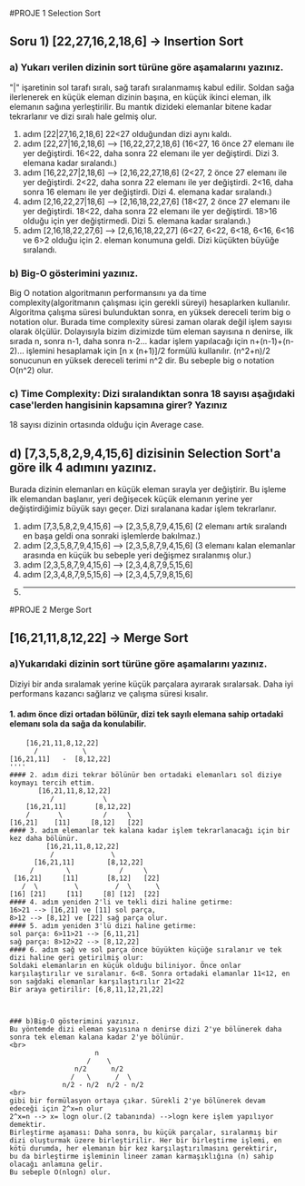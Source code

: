 #PROJE 1 Selection Sort

## Soru 1) [22,27,16,2,18,6] -> Insertion Sort

### a) Yukarı verilen dizinin sort türüne göre aşamalarını yazınız.
"|" işaretinin sol tarafı sıralı, sağ tarafı sıralanmamış kabul edilir. Soldan sağa ilerlenerek en küçük eleman dizinin başına, en küçük ikinci eleman, ilk elemanın sağına yerleştirilir.
Bu mantık dizideki elemanlar bitene kadar tekrarlanır ve dizi sıralı hale gelmiş olur.
1. adım [22|27,16,2,18,6] 22<27 olduğundan dizi aynı kaldı.
2. adım [22,27|16,2,18,6] --> [16,22,27,2,18,6]  (16<27, 16 önce 27 elemanı ile yer değiştirdi. 16<22, daha sonra 22 elemanı ile yer değiştirdi. Dizi 3. elemana kadar sıralandı.)
3. adım [16,22,27|2,18,6] --> [2,16,22,27,18,6]  (2<27, 2 önce 27 elemanı ile yer değiştirdi. 2<22, daha sonra 22 elemanı ile yer değiştirdi. 2<16, daha sonra 16 elemanı ile yer değiştirdi. Dizi 4. elemana kadar sıralandı.)
4. adım [2,16,22,27|18,6] --> [2,16,18,22,27,6]  (18<27, 2 önce 27 elemanı ile yer değiştirdi. 18<22, daha sonra 22 elemanı ile yer değiştirdi. 18>16 olduğu için yer değiştirmedi. Dizi 5. elemana kadar sıralandı.)
5. adım [2,16,18,22,27,6] --> [2,6,16,18,22,27]  (6<27, 6<22, 6<18, 6<16, 6<16 ve 6>2 olduğu için 2. eleman konumuna geldi. Dizi küçükten büyüğe sıralandı.
   
### b) Big-O gösterimini yazınız.
Big O notation algoritmanın performansını ya da time complexity(algoritmanın çalışması için gerekli süreyi) hesaplarken kullanılır. Algoritma çalışma süresi bulunduktan sonra, en yüksek dereceli terim big o notation olur.
Burada time complexity süresi zaman olarak değil işlem sayısı olarak ölçülür. Dolayısıyla bizim dizimizde tüm eleman sayısına n denirse, ilk sırada n, sonra n-1, daha sonra n-2... kadar işlem yapılacağı için 
n+(n-1)+(n-2)... işlemini hesaplamak için [n x (n+1)]/2 formülü kullanılır. (n^2+n)/2 sonucunun en yüksek dereceli terimi n^2 dir. 
Bu sebeple big o notation O(n^2) olur.

### c) Time Complexity: Dizi sıralandıktan sonra 18 sayısı aşağıdaki case'lerden hangisinin kapsamına girer? Yazınız
18 sayısı dizinin ortasında olduğu için Average case.

## d) [7,3,5,8,2,9,4,15,6] dizisinin Selection Sort'a göre ilk 4 adımını yazınız.
Burada dizinin elemanları en küçük eleman sırayla yer değiştirir. Bu işleme ilk elemandan başlanır, yeri değişecek küçük elemanın yerine yer değiştirdiğimiz büyük sayı geçer. Dizi sıralanana kadar işlem tekrarlanır.
1. adım [7,3,5,8,2,9,4,15,6] --> [2,3,5,8,7,9,4,15,6] (2 elemanı artık sıralandı en başa geldi ona sonraki işlemlerde bakılmaz.)
2. adım [2,3,5,8,7,9,4,15,6] --> [2,3,5,8,7,9,4,15,6] (3 elemanı kalan elemanlar arasında en küçük bu sebeple yeri değişmez sıralanmış olur.)
3. adım [2,3,5,8,7,9,4,15,6] --> [2,3,4,8,7,9,5,15,6]
4. adım [2,3,4,8,7,9,5,15,6] --> [2,3,4,5,7,9,8,15,6]
5. ----------------------------------------------------------------------------------------------------------------------------------------------------------------------------------------------------------------------------

#PROJE 2 Merge Sort

## [16,21,11,8,12,22] -> Merge Sort

### a)Yukarıdaki dizinin sort türüne göre aşamalarını yazınız.
Diziyi bir anda sıralamak yerine küçük parçalara ayırarak sıralarsak. Daha iyi performans kazancı sağlarız ve çalışma süresi kısalır.

#### 1. adım önce dizi ortadan bölünür, dizi tek sayılı elemana sahip ortadaki elemanı sola da sağa da konulabilir.
````
    [16,21,11,8,12,22]
      /           \
[16,21,11]   -  [8,12,22]
''''
#### 2. adım dizi tekrar bölünür ben ortadaki elemanları sol diziye koymayı tercih ettim.
       [16,21,11,8,12,22]
          /            \
    [16,21,11]       [8,12,22]
    /       \          /     \
[16,21]    [11]     [8,12]   [22]
#### 3. adım elemanlar tek kalana kadar işlem tekrarlanacağı için bir kez daha bölünür.
         [16,21,11,8,12,22]
          /              \
      [16,21,11]        [8,12,22]
     /        \            /     \
 [16,21]     [11]       [8,12]   [22]
   /  \         \         /  \      \
[16] [21]     [11]     [8] [12]  [22]
#### 4. adım yeniden 2'li ve tekli dizi haline getirme:
16>21 --> [16,21] ve [11] sol parça,
8>12 --> [8,12] ve [22] sağ parça olur.
#### 5. adım yeniden 3'lü dizi haline getirme:
sol parça: 6>11>21 --> [6,11,21]
sağ parça: 8>12>22 --> [8,12,22]
#### 6. adım sağ ve sol parça önce büyükten küçüğe sıralanır ve tek dizi haline geri getirilmiş olur:
Soldaki elemanların en küçük olduğu biliniyor. Önce onlar karşılaştırılır ve sıralanır. 6<8. Sonra ortadaki elamanlar 11<12, en son sağdaki elemanlar karşılaştırılır 21<22 
Bir araya getirilir: [6,8,11,12,21,22]



### b)Big-O gösterimini yazınız.
Bu yöntemde dizi eleman sayısına n denirse dizi 2'ye bölünerek daha sonra tek eleman kalana kadar 2'ye bölünür.
<br>
                     n
                   /    \
                n/2      n/2
               /   \      /  \
             n/2 - n/2  n/2 - n/2
<br>            
gibi bir formülasyon ortaya çıkar. Sürekli 2'ye bölünerek devam edeceği için 2^x=n olur 
2^x=n --> x= logn olur.(2 tabanında) -->logn kere işlem yapılıyor demektir.
Birleştirme aşaması: Daha sonra, bu küçük parçalar, sıralanmış bir dizi oluşturmak üzere birleştirilir. Her bir birleştirme işlemi, en kötü durumda, her elemanın bir kez karşılaştırılmasını gerektirir, 
bu da birleştirme işleminin lineer zaman karmaşıklığına (n) sahip olacağı anlamına gelir.
Bu sebeple O(nlogn) olur. 










